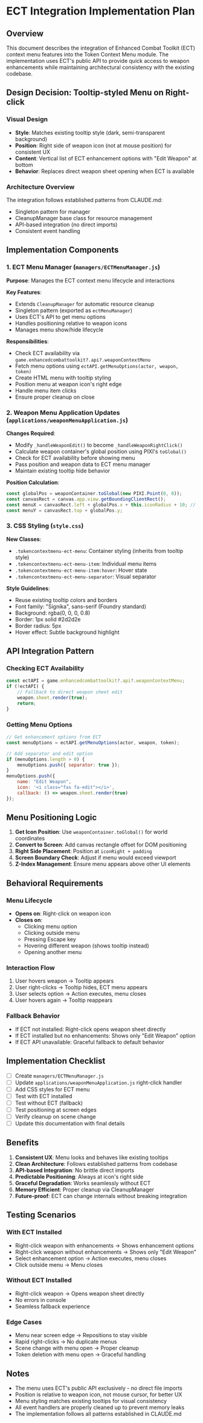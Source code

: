 # ECT Integration Implementation Plan

## Overview
This document describes the integration of Enhanced Combat Toolkit (ECT) context menu features into the Token Context Menu module. The implementation uses ECT's public API to provide quick access to weapon enhancements while maintaining architectural consistency with the existing codebase.

## Design Decision: Tooltip-styled Menu on Right-click

### Visual Design
- **Style**: Matches existing tooltip style (dark, semi-transparent background)
- **Position**: Right side of weapon icon (not at mouse position) for consistent UX
- **Content**: Vertical list of ECT enhancement options with "Edit Weapon" at bottom
- **Behavior**: Replaces direct weapon sheet opening when ECT is available

### Architecture Overview

The integration follows established patterns from CLAUDE.md:
- Singleton pattern for manager
- CleanupManager base class for resource management
- API-based integration (no direct imports)
- Consistent event handling

## Implementation Components

### 1. ECT Menu Manager (`managers/ECTMenuManager.js`)

**Purpose**: Manages the ECT context menu lifecycle and interactions

**Key Features**:
- Extends `CleanupManager` for automatic resource cleanup
- Singleton pattern (exported as `ectMenuManager`)
- Uses ECT's API to get menu options
- Handles positioning relative to weapon icons
- Manages menu show/hide lifecycle

**Responsibilities**:
- Check ECT availability via `game.enhancedcombattoolkit?.api?.weaponContextMenu`
- Fetch menu options using `ectAPI.getMenuOptions(actor, weapon, token)`
- Create HTML menu with tooltip styling
- Position menu at weapon icon's right edge
- Handle menu item clicks
- Ensure proper cleanup on close

### 2. Weapon Menu Application Updates (`applications/weaponMenuApplication.js`)

**Changes Required**:
- Modify `_handleWeaponEdit()` to become `_handleWeaponRightClick()`
- Calculate weapon container's global position using PIXI's `toGlobal()`
- Check for ECT availability before showing menu
- Pass position and weapon data to ECT menu manager
- Maintain existing tooltip hide behavior

**Position Calculation**:
```javascript
const globalPos = weaponContainer.toGlobal(new PIXI.Point(0, 0));
const canvasRect = canvas.app.view.getBoundingClientRect();
const menuX = canvasRect.left + globalPos.x + this.iconRadius + 10; // 10px padding
const menuY = canvasRect.top + globalPos.y;
```

### 3. CSS Styling (`style.css`)

**New Classes**:
- `.tokencontextmenu-ect-menu`: Container styling (inherits from tooltip style)
- `.tokencontextmenu-ect-menu-item`: Individual menu items
- `.tokencontextmenu-ect-menu-item:hover`: Hover state
- `.tokencontextmenu-ect-menu-separator`: Visual separator

**Style Guidelines**:
- Reuse existing tooltip colors and borders
- Font family: "Signika", sans-serif (Foundry standard)
- Background: rgba(0, 0, 0, 0.8)
- Border: 1px solid #2d2d2e
- Border radius: 5px
- Hover effect: Subtle background highlight

## API Integration Pattern

### Checking ECT Availability
```javascript
const ectAPI = game.enhancedcombattoolkit?.api?.weaponContextMenu;
if (!ectAPI) {
    // Fallback to direct weapon sheet edit
    weapon.sheet.render(true);
    return;
}
```

### Getting Menu Options
```javascript
// Get enhancement options from ECT
const menuOptions = ectAPI.getMenuOptions(actor, weapon, token);

// Add separator and edit option
if (menuOptions.length > 0) {
    menuOptions.push({ separator: true });
}
menuOptions.push({
    name: "Edit Weapon",
    icon: '<i class="fas fa-edit"></i>',
    callback: () => weapon.sheet.render(true)
});
```

## Menu Positioning Logic

1. **Get Icon Position**: Use `weaponContainer.toGlobal()` for world coordinates
2. **Convert to Screen**: Add canvas rectangle offset for DOM positioning
3. **Right Side Placement**: Position at `iconRight + padding`
4. **Screen Boundary Check**: Adjust if menu would exceed viewport
5. **Z-Index Management**: Ensure menu appears above other UI elements

## Behavioral Requirements

### Menu Lifecycle
- **Opens on**: Right-click on weapon icon
- **Closes on**:
  - Clicking menu option
  - Clicking outside menu
  - Pressing Escape key
  - Hovering different weapon (shows tooltip instead)
  - Opening another menu

### Interaction Flow
1. User hovers weapon → Tooltip appears
2. User right-clicks → Tooltip hides, ECT menu appears
3. User selects option → Action executes, menu closes
4. User hovers again → Tooltip reappears

### Fallback Behavior
- If ECT not installed: Right-click opens weapon sheet directly
- If ECT installed but no enhancements: Shows only "Edit Weapon" option
- If ECT API unavailable: Graceful fallback to default behavior

## Implementation Checklist

- [ ] Create `managers/ECTMenuManager.js`
- [ ] Update `applications/weaponMenuApplication.js` right-click handler
- [ ] Add CSS styles for ECT menu
- [ ] Test with ECT installed
- [ ] Test without ECT (fallback)
- [ ] Test positioning at screen edges
- [ ] Verify cleanup on scene change
- [ ] Update this documentation with final details

## Benefits

1. **Consistent UX**: Menu looks and behaves like existing tooltips
2. **Clean Architecture**: Follows established patterns from codebase
3. **API-based Integration**: No brittle direct imports
4. **Predictable Positioning**: Always at icon's right side
5. **Graceful Degradation**: Works seamlessly without ECT
6. **Memory Efficient**: Proper cleanup via CleanupManager
7. **Future-proof**: ECT can change internals without breaking integration

## Testing Scenarios

### With ECT Installed
- Right-click weapon with enhancements → Shows enhancement options
- Right-click weapon without enhancements → Shows only "Edit Weapon"
- Select enhancement option → Action executes, menu closes
- Click outside menu → Menu closes

### Without ECT Installed
- Right-click weapon → Opens weapon sheet directly
- No errors in console
- Seamless fallback experience

### Edge Cases
- Menu near screen edge → Repositions to stay visible
- Rapid right-clicks → No duplicate menus
- Scene change with menu open → Proper cleanup
- Token deletion with menu open → Graceful handling

## Notes

- The menu uses ECT's public API exclusively - no direct file imports
- Position is relative to weapon icon, not mouse cursor, for better UX
- Menu styling matches existing tooltips for visual consistency
- All event handlers are properly cleaned up to prevent memory leaks
- The implementation follows all patterns established in CLAUDE.md